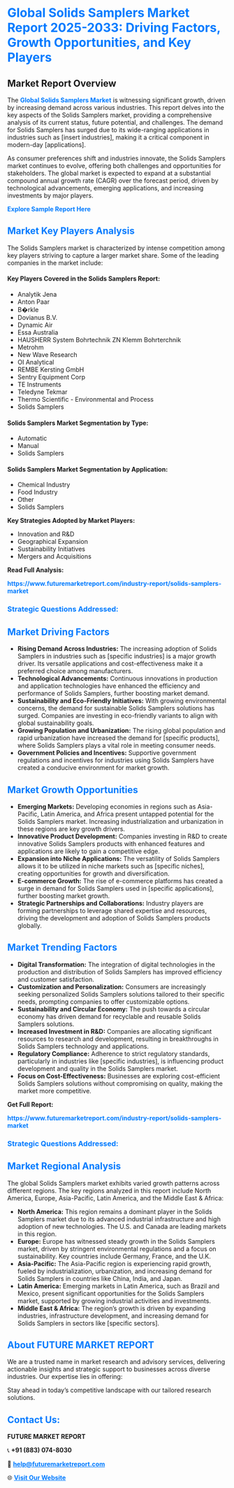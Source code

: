 <h1 style="color: #007BFF;">Global Solids Samplers Market Report 2025-2033: Driving Factors, Growth Opportunities, and Key Players</h1>

<section id="overview">
<h2>Market Report Overview</h2>
<p>The <a href="https://www.futuremarketreport.com/industry-report/solids-samplers-market" style="color: #007BFF; text-decoration: none;"><strong>Global Solids Samplers Market</strong></a> is witnessing significant growth, driven by increasing demand across various industries. This report delves into the key aspects of the Solids Samplers market, providing a comprehensive analysis of its current status, future potential, and challenges. The demand for Solids Samplers has surged due to its wide-ranging applications in industries such as [insert industries], making it a critical component in modern-day [applications].</p>
<p>As consumer preferences shift and industries innovate, the Solids Samplers market continues to evolve, offering both challenges and opportunities for stakeholders. The global market is expected to expand at a substantial compound annual growth rate (CAGR) over the forecast period, driven by technological advancements, emerging applications, and increasing investments by major players.</p>
</section>

<section id="overview">
<p><a href="https://www.futuremarketreport.com/request-sample/reportId=101367" style="color: #007BFF; text-decoration: none;"><strong>Explore Sample Report Here</strong></a></p>
</section>

<section id="key-players">
<h2 style="color: #007BFF;">Market Key Players Analysis</h2>
<p>The Solids Samplers market is characterized by intense competition among key players striving to capture a larger market share. Some of the leading companies in the market include:</p>
<h4>Key Players Covered in the Solids Samplers Report:</h4>
<ul><li>Analytik Jena</li><li>Anton Paar</li><li>B�rkle</li><li>Dovianus B.V.</li><li>Dynamic Air</li><li>Essa Australia</li><li>HAUSHERR System Bohrtechnik ZN Klemm Bohrterchnik</li><li>Metrohm</li><li>New Wave Research</li><li>OI Analytical</li><li>REMBE Kersting GmbH</li><li>Sentry Equipment Corp</li><li>TE Instruments</li><li>Teledyne Tekmar</li><li>Thermo Scientific - Environmental and Process</li><li>Solids Samplers</li></ul>
<h4>Solids Samplers Market Segmentation by Type:</h4>
<ul><li>Automatic</li><li>Manual</li><li>Solids Samplers</li></ul>

<h4>Solids Samplers Market Segmentation by Application:</h4>
<ul><li>Chemical Industry</li><li>Food Industry</li><li>Other</li><li>Solids Samplers</li></ul>
<p><strong>Key Strategies Adopted by Market Players:</strong></p>
<ul>
<li>Innovation and R&D</li>
<li>Geographical Expansion</li>
<li>Sustainability Initiatives</li>
<li>Mergers and Acquisitions</li>
</ul>
</section>

<section>
<p><strong>Read Full Analysis: </strong></p><a href="https://www.futuremarketreport.com/industry-report/solids-samplers-market" style="color: #007BFF; text-decoration: none;"><strong>https://www.futuremarketreport.com/industry-report/solids-samplers-market</strong></a>
<h3 style="color: #007BFF;">Strategic Questions Addressed:</h3>
</section>

<section id="driving-factors">
<h2 style="color: #007BFF;">Market Driving Factors</h2>
<ul>
<li><strong>Rising Demand Across Industries:</strong> The increasing adoption of Solids Samplers in industries such as [specific industries] is a major growth driver. Its versatile applications and cost-effectiveness make it a preferred choice among manufacturers.</li>
<li><strong>Technological Advancements:</strong> Continuous innovations in production and application technologies have enhanced the efficiency and performance of Solids Samplers, further boosting market demand.</li>
<li><strong>Sustainability and Eco-Friendly Initiatives:</strong> With growing environmental concerns, the demand for sustainable Solids Samplers solutions has surged. Companies are investing in eco-friendly variants to align with global sustainability goals.</li>
<li><strong>Growing Population and Urbanization:</strong> The rising global population and rapid urbanization have increased the demand for [specific products], where Solids Samplers plays a vital role in meeting consumer needs.</li>
<li><strong>Government Policies and Incentives:</strong> Supportive government regulations and incentives for industries using Solids Samplers have created a conducive environment for market growth.</li>
</ul>
</section>

<section id="growth-opportunities">
<h2 style="color: #007BFF;">Market Growth Opportunities</h2>
<ul>
<li><strong>Emerging Markets:</strong> Developing economies in regions such as Asia-Pacific, Latin America, and Africa present untapped potential for the Solids Samplers market. Increasing industrialization and urbanization in these regions are key growth drivers.</li>
<li><strong>Innovative Product Development:</strong> Companies investing in R&D to create innovative Solids Samplers products with enhanced features and applications are likely to gain a competitive edge.</li>
<li><strong>Expansion into Niche Applications:</strong> The versatility of Solids Samplers allows it to be utilized in niche markets such as [specific niches], creating opportunities for growth and diversification.</li>
<li><strong>E-commerce Growth:</strong> The rise of e-commerce platforms has created a surge in demand for Solids Samplers used in [specific applications], further boosting market growth.</li>
<li><strong>Strategic Partnerships and Collaborations:</strong> Industry players are forming partnerships to leverage shared expertise and resources, driving the development and adoption of Solids Samplers products globally.</li>
</ul>
</section>

<section id="trending-factors">
<h2 style="color: #007BFF;">Market Trending Factors</h2>
<ul>
<li><strong>Digital Transformation:</strong> The integration of digital technologies in the production and distribution of Solids Samplers has improved efficiency and customer satisfaction.</li>
<li><strong>Customization and Personalization:</strong> Consumers are increasingly seeking personalized Solids Samplers solutions tailored to their specific needs, prompting companies to offer customizable options.</li>
<li><strong>Sustainability and Circular Economy:</strong> The push towards a circular economy has driven demand for recyclable and reusable Solids Samplers solutions.</li>
<li><strong>Increased Investment in R&D:</strong> Companies are allocating significant resources to research and development, resulting in breakthroughs in Solids Samplers technology and applications.</li>
<li><strong>Regulatory Compliance:</strong> Adherence to strict regulatory standards, particularly in industries like [specific industries], is influencing product development and quality in the Solids Samplers market.</li>
<li><strong>Focus on Cost-Effectiveness:</strong> Businesses are exploring cost-efficient Solids Samplers solutions without compromising on quality, making the market more competitive.</li>
</ul>
</section>

<section>
<p><strong>Get Full Report: </strong></p><a href="https://www.futuremarketreport.com/industry-report/solids-samplers-market" style="color: #007BFF; text-decoration: none;"><strong>https://www.futuremarketreport.com/industry-report/solids-samplers-market</strong></a>
<h3 style="color: #007BFF;">Strategic Questions Addressed:</h3>
</section>


<section id="regional-analysis">
<h2 style="color: #007BFF;">Market Regional Analysis</h2>
<p>The global Solids Samplers market exhibits varied growth patterns across different regions. The key regions analyzed in this report include North America, Europe, Asia-Pacific, Latin America, and the Middle East & Africa:</p>
<ul>
<li><strong>North America:</strong> This region remains a dominant player in the Solids Samplers market due to its advanced industrial infrastructure and high adoption of new technologies. The U.S. and Canada are leading markets in this region.</li>
<li><strong>Europe:</strong> Europe has witnessed steady growth in the Solids Samplers market, driven by stringent environmental regulations and a focus on sustainability. Key countries include Germany, France, and the U.K.</li>
<li><strong>Asia-Pacific:</strong> The Asia-Pacific region is experiencing rapid growth, fueled by industrialization, urbanization, and increasing demand for Solids Samplers in countries like China, India, and Japan.</li>
<li><strong>Latin America:</strong> Emerging markets in Latin America, such as Brazil and Mexico, present significant opportunities for the Solids Samplers market, supported by growing industrial activities and investments.</li>
<li><strong>Middle East & Africa:</strong> The region’s growth is driven by expanding industries, infrastructure development, and increasing demand for Solids Samplers in sectors like [specific sectors].</li>
</ul>
</section>

<footer>
<h2 style="color: #007BFF;">About FUTURE MARKET REPORT</h2>
<p>We are a trusted name in market research and advisory services, delivering actionable insights and strategic support to businesses across diverse industries. Our expertise lies in offering:</p>

<p>Stay ahead in today’s competitive landscape with our tailored research solutions.</p>

<h2 style="color: #007BFF;">Contact Us:</h2>
<p><strong>FUTURE MARKET REPORT</strong></p>
<p>📞 <strong>+91 (883) 074-8030</strong></p>
<p>📧 <strong><a href="mailto:help@futuremarketreport.com" style="color: #007BFF;">help@futuremarketreport.com</a></strong></p>
<p>🌐 <strong><a href="https://www.futuremarketreport.com/" style="color: #007BFF;">Visit Our Website</a></strong></p>
</footer>